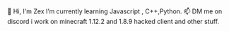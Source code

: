 👋 Hi, I'm Zex
I’m currently learning Javascript , C++,Python.
📫 DM me on discord
i work on minecraft 1.12.2 and 1.8.9 hacked client and other stuff.
